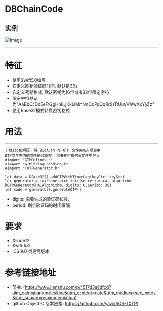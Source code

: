 # DBChainCode
## 实例
![image](https://github.com/Ann-iOS/DBChainCode/blob/main/readme.gif )
***
# 特征
* 使用Swift5.0编写 
* 自定义刷新验证码时间. 默认是30s
* 自定义密钥格式. 默认密钥为16位或者32位限定字符
* 限定字符默认为"AaBbCcDdEeFfGgHhIiJjKkLlMmNnOoPpQqRrSsTtUuVvWwXxYyZz"
* 使用Base32模式转换密钥格式

# 用法
***
```
下载zip包解压. 将 BioAuth 与 OTP 文件夹拖入项目中
OTP文件夹内的文件是OC编写. 需要在桥接的头文件中导入
#import "GTMDefines.h"
#import "GTMStringEncoding.h"
#import "TOTPGenerator.h"

let data = DBase32().addOTPWithTimerLag(keyStr: keyStr)
let generator = TOTPGenerator.init(secret: data, algorithm: kOTPGeneratorSHA1Algorithm, digits: 6,period: 30)
let code = generator?.generateOTP()
```
* digits: 需要生成的验证码位数. 
* period: 刷新验证码的时间间隔

# 要求
* Xcode12
* Swift 5.0
* iOS 9.0 或更高版本

# 参考链接地址
* 简书: (https://www.jianshu.com/p/4517d3a8dfcd?utm_campaign=maleskine&utm_content=note&utm_medium=seo_notes&utm_source=recommendation)
* github Object-C 版本链接: (https://github.com/yazid/iOS-TOTP) 

